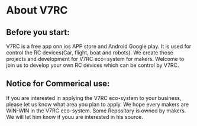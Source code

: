 # About V7RC 

## Before you start:
  
  V7RC is a free app onn ios APP store and Android Google play. It is used for control the RC devices(Car, flight, boat and robots). We create those projects and development for V7RC eco=system for makers.
  Welcome to join us to develop your own RC devices which can be control by V7RC.

## Notice for Commerical use:

If you are interested in applying the V7RC eco-system to your business, please let us know what area you plan to apply. We hope every makers are WIN-WIN in the V7RC eco-system. Some Repository is owned by makers. We will let him know if youu are interested in his source.
